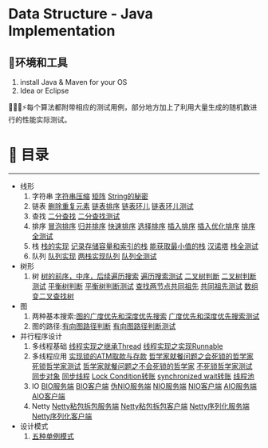 # Data Structure - Java Implementation

🔧环境和工具
------
  1. install Java & Maven for your OS  
  2. Idea or Eclipse

⚡️每个算法都附带相应的测试用例，部分地方加上了利用大量生成的随机数进行的性能实际测试。
# 📖 目录
------
* 线形
  1. 字符串 [字符串压缩](https://github.com/razertory/datastructure/blob/master/src/main/java/org/razertory/datastructure/array/CompressStr.java) [矩阵](https://github.com/razertory/datastructure/blob/master/src/main/java/org/razertory/datastructure/array/SetZeroMatrix.java) [String的秘密](https://github.com/razertory/datastructure/blob/master/src/main/java/org/razertory/datastructure/string/StringEqual.java)
  2. 链表 [删除重复元素](https://github.com/razertory/datastructure/blob/master/src/main/java/org/razertory/datastructure/linkedlist/DeleteDups.java) [链表排序](https://github.com/razertory/datastructure/blob/master/src/main/java/org/razertory/datastructure/linkedlist/SortWithValue.java) [链表环儿](https://github.com/razertory/datastructure/blob/master/src/main/java/org/razertory/datastructure/linkedlist/LinkedListLoop.java) [链表环儿测试](https://github.com/razertory/datastructure/blob/master/src/test/java/org/razertory/datastructure/linkedlist/LinkedListLoopTest.java)
  3. 查找 [二分查找](https://github.com/razertory/datastructure/blob/master/src/main/java/org/razertory/datastructure/search/BinarySearch.java) [二分查找测试](https://github.com/razertory/datastructure/blob/master/src/test/java/org/razertory/datastructure/search/BinarySearchTest.java)
  4. 排序 [冒泡排序](https://github.com/razertory/datastructure/blob/master/src/main/java/org/razertory/datastructure/sort/BubbleSort.java) [归并排序](https://github.com/razertory/datastructure/blob/master/src/main/java/org/razertory/datastructure/sort/MergeSort.java) [快速排序](https://github.com/razertory/datastructure/blob/master/src/main/java/org/razertory/datastructure/sort/QuickSort.java) [选择排序](https://github.com/razertory/datastructure/blob/master/src/main/java/org/razertory/datastructure/sort/SelectionSort.java) [插入排序](https://github.com/razertory/datastructure/blob/master/src/main/java/org/razertory/datastructure/sort/InsertSort.java) [插入优化排序](https://github.com/razertory/datastructure/blob/master/src/main/java/org/razertory/datastructure/sort/InsertOptimizeSort.java) [排序全测试](https://github.com/razertory/datastructure/blob/master/src/test/java/org/razertory/datastructure/sort/SortTest.java)
  5. 栈 [栈的实现](https://github.com/razertory/datastructure/blob/master/src/main/java/org/razertory/datastructure/stack/Stack.java) [记录存储容量和索引的栈](https://github.com/razertory/datastructure/blob/master/src/main/java/org/razertory/datastructure/stack/StackCapacity.java) [能获取最小值的栈](https://github.com/razertory/datastructure/blob/master/src/main/java/org/razertory/datastructure/stack/StackWithMin.java) [汉诺塔](https://github.com/razertory/datastructure/blob/master/src/main/java/org/razertory/datastructure/stack/Hannotower.java) [栈全测试](https://github.com/razertory/datastructure/blob/master/src/test/java/org/razertory/datastructure/stack/StackTest.java)
  6. 队列 [队列实现](https://github.com/razertory/datastructure/blob/master/src/main/java/org/razertory/datastructure/queue/Queue.java) [两栈实现队列](https://github.com/razertory/datastructure/blob/master/src/main/java/org/razertory/datastructure/queue/QueueWith2Stack.java) [队列全测试](https://github.com/razertory/datastructure/blob/master/src/test/java/org/razertory/datastructure/queue/QueueTest.java)
* 树形
  1. 树 [树的前序，中序，后续遍历搜索](https://github.com/razertory/datastructure/blob/master/src/main/java/org/razertory/datastructure/tree/TreeSearch.java) [遍历搜索测试](https://github.com/razertory/datastructure/blob/master/src/test/java/org/razertory/datastructure/tree/TreeSearchTest.java) [二叉树判断](https://github.com/razertory/datastructure/blob/master/src/main/java/org/razertory/datastructure/tree/BinarySearchTree.java) [二叉树判断测试](https://github.com/razertory/datastructure/blob/master/src/test/java/org/razertory/datastructure/tree/BinarySearchTreeTest.java)  [平衡树判断](https://github.com/razertory/datastructure/blob/master/src/main/java/org/razertory/datastructure/tree/CheckBalanceTree.java) [平衡树判断测试](https://github.com/razertory/datastructure/blob/master/src/test/java/org/razertory/datastructure/tree/CheckBalanceTreeTest.java) [查找两节点共同祖先](https://github.com/razertory/datastructure/blob/master/src/main/java/org/razertory/datastructure/tree/CommonAncestorSearch.java) [共同祖先测试](https://github.com/razertory/datastructure/blob/master/src/test/java/org/razertory/datastructure/tree/CommonAncestorSearchTest.java) [数组变二叉查找树](https://github.com/razertory/datastructure/blob/master/src/main/java/org/razertory/datastructure/tree/MinBinaryTree.java)
* 图
  1. 两种基本搜索:[图的广度优先和深度优先搜索](https://github.com/razertory/datastructure/blob/master/src/main/java/org/razertory/datastructure/graph/GraphSearch.java) [广度优先和深度优先搜索测试](https://github.com/razertory/datastructure/blob/master/src/test/java/org/razertory/datastructure/graph/GraphSearchTest.java)
  2. 图的路径:[有向图路径判断](https://github.com/razertory/datastructure/blob/master/src/main/java/org/razertory/datastructure/graph/DirectedGraphPathCheck.java) [有向图路径判断测试](https://github.com/razertory/datastructure/blob/master/src/test/java/org/razertory/datastructure/graph/DirectedGraphPathCheckTest.java)
* 并行程序设计
  1. 多线程基础 [线程实现之继承Thread](https://github.com/razertory/datastructure/blob/master/src/main/java/org/razertory/datastructure/thread/ExtendThread.java) [线程实现之实现Runnable](https://github.com/razertory/datastructure/blob/master/src/main/java/org/razertory/datastructure/thread/RunableThread.java)
  2. 多线程应用 [实现锁的ATM取款与存款](https://github.com/razertory/datastructure/blob/master/src/main/java/org/razertory/datastructure/thread/LockedATM.java) [哲学家就餐问题之会死锁的哲学家](https://github.com/razertory/datastructure/blob/master/src/main/java/org/razertory/datastructure/thread/PhilosopherLocked.java) [死锁哲学家测试](https://github.com/razertory/datastructure/blob/master/src/main/java/org/razertory/datastructure/thread/PhilosopherLockedEat.java)  [哲学家就餐问题之不会死锁的哲学家](https://github.com/razertory/datastructure/blob/master/src/main/java/org/razertory/datastructure/thread/PhilosopherUnLocked.java) [不死锁哲学家测试](https://github.com/razertory/datastructure/blob/master/src/main/java/org/razertory/datastructure/thread/PhilosopherUnLockedEat.java) [同步对象](https://github.com/razertory/datastructure/blob/master/src/main/java/org/razertory/datastructure/thread/SynchronizedObject.java) [同步线程](https://github.com/razertory/datastructure/blob/master/src/main/java/org/razertory/datastructure/thread/SynchronizedThread.java) [Lock Condition转账](https://github.com/razertory/datastructure/blob/master/src/main/java/org/razertory/datastructure/thread/lockcondition/SynchBankTest.java) [synchronized wait转账](https://github.com/razertory/datastructure/blob/master/src/main/java/org/razertory/datastructure/thread/usesynchronized/SynchBankTest2.java) [线程池](https://github.com/razertory/datastructure/blob/master/src/main/java/org/razertory/datastructure/thread/threadpool/ThreadPoolTest.java)
  3. IO [BIO服务端](https://github.com/razertory/datastructure/blob/master/src/main/java/org/razertory/datastructure/io/bio/TimeServer.java) [BIO客户端](https://github.com/razertory/datastructure/blob/master/src/main/java/org/razertory/datastructure/io/bio/TimeClient.java) [伪NIO服务端](https://github.com/razertory/datastructure/blob/master/src/main/java/org/razertory/datastructure/io/fakenio/TimeServer.java) [NIO服务端](https://github.com/razertory/datastructure/blob/master/src/main/java/org/razertory/datastructure/io/nio/TimeServer.java) [NIO客户端](https://github.com/razertory/datastructure/blob/master/src/main/java/org/razertory/datastructure/io/nio/TimeClient.java) [AIO服务端](https://github.com/razertory/datastructure/blob/master/src/main/java/org/razertory/datastructure/io/aio/TimeServer.java) [AIO客户端](https://github.com/razertory/datastructure/blob/master/src/main/java/org/razertory/datastructure/io/aio/TimeClient.java)
  4. Netty [Netty粘包拆包服务端](https://github.com/razertory/datastructure/blob/master/src/main/java/org/razertory/datastructure/io/netty/tcpacketsplicing/TimeServer.java) [Netty粘包拆包客户端](https://github.com/razertory/datastructure/blob/master/src/main/java/org/razertory/datastructure/io/netty/tcpacketsplicing/TimeClient.java) [Netty序列化服务端](https://github.com/razertory/datastructure/blob/master/src/main/java/org/razertory/datastructure/io/netty/serializable/SubReqServer.java) [Netty序列化客户端](https://github.com/razertory/datastructure/blob/master/src/main/java/org/razertory/datastructure/io/netty/serializable/SubReqClient.java)
* 设计模式
  1. [五种单例模式](https://github.com/razertory/datastructure/blob/master/src/main/java/org/razertory/datastructure/designPatterns/singleton/Singleton.java)
